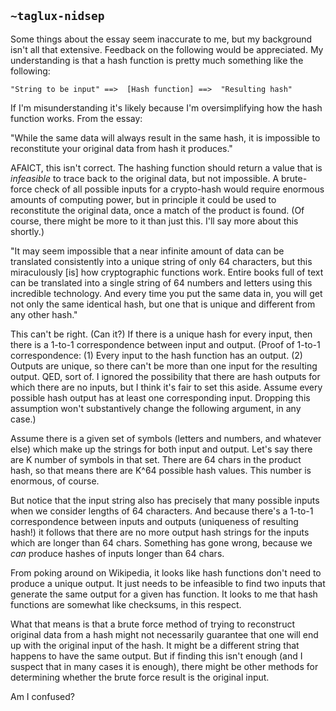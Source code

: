 ## `~taglux-nidsep`
Some things about the essay seem inaccurate to me, but my background isn't all that extensive.  Feedback on the following would be appreciated.  My understanding is that a hash function is pretty much something like the following:

`"String to be input" ==>  [Hash function] ==>  "Resulting hash"`

If I'm misunderstanding it's likely because I'm oversimplifying how the hash function works.  From the essay:

"While the same data will always result in the same hash, it is impossible to reconstitute your original data from hash it produces."

AFAICT, this isn't correct.  The hashing function should return a value that is *infeasible* to trace back to the original data, but not impossible.  A brute-force check of all possible inputs for a crypto-hash would require enormous amounts of computing power, but in principle it could be used to reconstitute the original data, once a match of the product is found.  (Of course, there might be more to it than just this.  I'll say more about this shortly.)

"It may seem impossible that a near infinite amount of data can be translated consistently into a unique string of only 64 characters, but this miraculously [is] how cryptographic functions work. Entire books full of text can be translated into a single string of 64 numbers and letters using this incredible technology. And every time you put the same data in, you will get not only the same identical hash, but one that is unique and different from any other hash."

This can't be right.  (Can it?)  If there is a unique hash for every input, then there is a 1-to-1 correspondence between input and output.  (Proof of 1-to-1 correspondence:  (1) Every input to the hash function has an output.  (2) Outputs are unique, so there can't be more than one input for the resulting output.  QED, sort of.  I ignored the possibility that there are hash outputs for which there are no inputs, but I think it's fair to set this aside.  Assume every possible hash output has at least one corresponding input.  Dropping this assumption won't substantively change the following argument, in any case.)

Assume there is a given set of symbols (letters and numbers, and whatever else) which make up the strings for both input and output.  Let's say there are K number of symbols in that set.  There are 64 chars in the product hash, so that means there are K^64 possible hash values.  This number is enormous, of course.

But notice that the input string also has precisely that many possible inputs when we consider lengths of 64 characters.  And because there's a 1-to-1 correspondence between inputs and outputs (uniqueness of resulting hash!) it follows that there are no more output hash strings for the inputs which are longer than 64 chars.  Something has gone wrong, because we *can* produce hashes of inputs longer than 64 chars.

From poking around on Wikipedia, it looks like hash functions don't need to produce a unique output.  It just needs to be infeasible to find two inputs that generate the same output for a given has function.  It looks to me that hash functions are somewhat like checksums, in this respect.

What that means is that a brute force method of trying to reconstruct original data from a hash might not necessarily guarantee that one will end up with the original input of the hash.  It might be a different string that happens to have the same output.  But if finding this isn't enough (and I suspect that in many cases it is enough), there might be other methods for determining whether the brute force result is the original input.

Am I confused?
